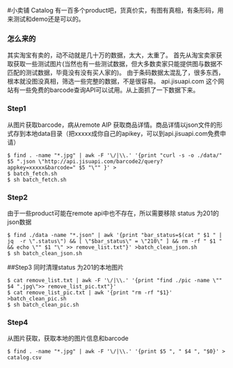 #小卖铺 Catalog
有一百多个product吧，货真价实，有图有真相，有条形码，用来测试和demo还是可以的。

### 怎么来的
其实淘宝有卖的，动不动就是几十万的数据，太大，太重了。
首先从淘宝卖家获取获取一些测试图片(当然也有一些测试数据，但大多数卖家只能提供图与数据不匹配的测试数据，毕竟没有没有买人家的)。
由于条码数据太混乱了，很多东西，根本就没图没真相，筛选一些完整的数据，不是很容易。
api.jisuapi.com 这个网站有一些免费的barcode查询API可以试用。从上面抓了一下数据下来。


### Step1
从图片获取barcode，病从remote AIP 获取商品详情。商品详情以json文件的形式存到本地data目录（把xxxxx成你自己的apikey，可以到api.jisuapi.com免费申请）
```shell
$ find . -name "*.jpg" | awk -F '\/|\\.' '{print "curl -s -o ./data/" $5 ".json \"http://api.jisuapi.com/barcode2/query?appkey=xxxxx&barcode=" $5 "\"" }' > 
$ batch_fetch.sh
$ sh batch_fetch.sh
```

### Step2
由于一些product可能在remote api中也不存在，所以需要移除 status 为201的json数据
```shell
$ find ./data -name "*.json" | awk '{print "bar_status=$(cat " $1 " | jq  -r \".status\") && [ \"$bar_status\" = \"210\" ] && rm -rf " $1 " && echo \"" $1 "\" >> remove_list.txt"}' >batch_clean_json.sh
$ sh batch_clean_json.sh
```
##Step3 
同时清理status 为201的本地图片
```shell
$ cat remove_list.txt | awk -F '\/|\\.' '{print "find ./pic -name \"" $4 ".jpg\">> remove_list_pic.txt"}'
$ cat remove_list_pic.txt | awk '{print "rm -rf "$1}' >batch_clean_pic.sh
$ sh batch_clean_pic.sh
```
### Step4
从图片获取，获取本地的图片信息和barcode
```shell
$ find . -name "*.jpg" | awk -F '\/|\\.' '{print $5 ", " $4 ", "$0}' > catalog.csv
```
